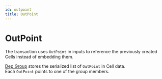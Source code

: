 ```yaml
---
id: outpoint
title: OutPoint
---
```


# OutPoint

The transaction uses `OutPoint` in inputs to reference the previously created Cells instead of embedding them.

[Dep Group](#dep-group) stores the serialized list of `OutPoint` in Cell data. Each `OutPoint` points to one of the group members.
